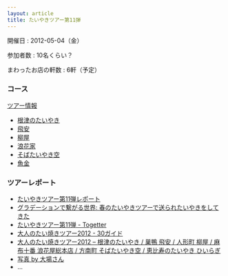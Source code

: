 ```yaml
---
layout: article
title: たいやきツアー第11弾
---
```


開催日
: 2012-05-04（金）

参加者数
: 10名くらい？

まわったお店の軒数
: 6軒（予定）

### コース

[ツアー情報](/qwik/120.html)

  * [根津のたいやき](http://r.tabelog.com/tokyo/A1311/A131106/13003570/)
  * [飛安](http://r.tabelog.com/tokyo/A1323/A132301/13008794/)
  * [柳屋](http://r.tabelog.com/tokyo/A1302/A130204/13003065/)
  * [浪花家](http://r.tabelog.com/tokyo/A1307/A130702/13002775/)
  * [そばたいやき空](http://sobataiyaki.web.fc2.com/)
  * [魚金](http://r.tabelog.com/tokyo/A1316/A131603/13020162/)

### ツアーレポート

  * [たいやきツアー第11弾レポート](/qwik/121.html)
  * [グラデーションで繋がる世界: 春のたいやきツアーで送られたいやきをしてきた](http://adzuki34.blogspot.jp/2012/05/blog-post.html)
  * [たいやきツアー第11弾 - Togetter](http://togetter.com/li/298241)
  * [大人のたい焼きツアー2012 - 30ガイド](http://30min.jp/guide/453)
  * [大人のたい焼きツアー2012 &#8211; 根津のたいやき / 巣鴨 飛安 / 人形町 柳屋 / 麻布十番 浪花屋総本店 / 方南町 そばたいやき空 / 恵比寿のたいやき ひいらぎ](http://hara19.jp/archives/12080)
  * [写真 by 大場さん](http://www.flickr.com/gp/koichiroo/d07105)
  * ...
